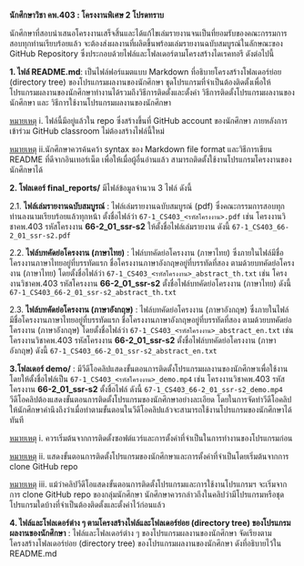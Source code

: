 **นักศึกษาวิชา คพ.403 : โครงงานพิเศษ 2 โปรดทราบ** 

นักศึกษาที่สอบนำเสนอโครงงานเสร็จสิ้นและได้แก้ไขเล่มรายงานจนเป็นที่ยอมรับของคณะกรรมการสอบทุกท่านเรียบร้อยแล้ว จะต้องส่งผลงานที่ผลิตขึ้นพร้อมเล่มรายงานฉบับสมบูรณ์ในลักษณะของ GitHub Repository ซึ่งประกอบด้วยไฟล์และโฟลเดอร์ตามโครงสร้างไดเรคทอรี ดังต่อไปนี้

**1. ไฟล์ README.md**: เป็นไฟล์ฟอร์แมตแบบ Markdown ที่อธิบายโครงสร้างโฟลเดอร์ย่อย (directory tree) ของโปรแกรมผลงานของนักศึกษา ชุดโปรแกรมที่จำเป็นต้องติดตั้งเพื่อให้โปรแกรมผลงานของนักศึกษาทำงานได้รวมถึงวิธีการติดตั้งและตั้งค่า วิธีการติดตั้งโปรแกรมผลงานของนักศึกษา และ วิธีการใช้งานโปรแกรมผลงานของนักศึกษา 

<ins>หมายเหตุ</ins> i. ไฟล์นี้มีอยู่แล้วใน repo ซึ่งสร้างขึ้นที่ GitHub account ของนักศึกษา ภายหลังการเข้าร่วม GitHub classroom ไม่ต้องสร้างไฟล์นี้ใหม่

<ins>หมายเหตุ</ins> ii.นักศึกษาควรค้นคว้า syntax ของ Markdown file format และวิธีการเขียน README ที่ดีจากอินเทอร์เน็ต เพื่อให้เมื่อผู้อื่นอ่านแล้ว สามารถติดตั้งใช้งานโปรแกรมโครงงานของนักศึกษาได้ 

**2. โฟลเดอร์ final_reports/** มีไฟล์ข้อมูลจำนวน 3 ไฟล์ ดังนี้

2.1. **ไฟล์เล่มรายงานฉบับสมบูรณ์** : ไฟล์เล่มรายงานฉบับสมบูรณ์ (pdf) ซึ่งคณะกรรมการสอบทุกท่านลงนามเรียบร้อยแล้วทุกหน้า ตั้งชื่อไฟล์ว่า `67-1_CS403_<รหัสโครงงาน>.pdf` เช่น โครงงานวิชาคพ.403 รหัสโครงงาน **66-2_01_ssr-s2** ให้ตั้งชื่อไฟล์เล่มรายงาน ดังนี้ `67-1_CS403_66-2_01_ssr-s2.pdf` 

2.2. **ไฟล์บทคัดย่อโครงงาน (ภาษาไทย)** : ไฟล์บทคัดย่อโครงงาน (ภาษาไทย) ซึ่งภายในไฟล์มีชื่อโครงงานภาษาไทยอยู่ที่บรรทัดแรก ชื่อโครงงานภาษาอังกฤษอยู่ที่บรรทัดที่สอง ตามด้วยบทคัดย่อโครงงาน (ภาษาไทย) โดยตั้งชื่อไฟล์ว่า `67-1_CS403_<รหัสโครงงาน>_abstract_th.txt` เช่น โครงงานวิชาคพ.403 รหัสโครงงาน **66-2_01_ssr-s2** ตั้งชื่อไฟล์บทคัดย่อโครงงาน (ภาษาไทย) ดังนี้ `67-1_CS403_66-2_01_ssr-s2_abstract_th.txt`

2.3. **ไฟล์บทคัดย่อโครงงาน (ภาษาอังกฤษ)** : ไฟล์บทคัดย่อโครงงาน (ภาษาอังกฤษ) ซึ่งภายในไฟล์มีชื่อโครงงานภาษาไทยอยู่ที่บรรทัดแรก ชื่อโครงงานภาษาอังกฤษอยู่ที่บรรทัดที่สอง ตามด้วยบทคัดย่อโครงงาน (ภาษาอังกฤษ) โดยตั้งชื่อไฟล์ว่า `67-1_CS403_<รหัสโครงงาน>_abstract_en.txt` เช่น โครงงานวิชาคพ.403 รหัสโครงงาน **66-2_01_ssr-s2** ตั้งชื่อไฟล์บทคัดย่อโครงงาน (ภาษาอังกฤษ) ดังนี้ `67-1_CS403_66-2_01_ssr-s2_abstract_en.txt`

**3.โฟลเดอร์ demo/** : มีวีดีโอคลิปแสดงขั้นตอนการติดตั้งโปรแกรมผลงานของนักศึกษาเพื่อใช้งาน โดยให้ตั้งชื่อไฟล์เป็น 
`67-1_CS403_<รหัสโครงงาน>_demo.mp4` 
เช่น โครงงานวิชาคพ.403 รหัสโครงงาน **66-2_01_ssr-s2** 
ตั้งชื่อไฟล์ ดังนี้ `67-1_CS403_66-2_01_ssr-s2_demo.mp4` 
วีดีโอคลิปต้องแสดงขั้นตอนการติดตั้งโปรแกรมของนักศึกษาอย่างละเอียด โดยในการจัดทำวีดีโอคลิป ให้นักศึกษาคำนึงถึงว่าเมื่อทำตามขั้นตอนในวีดีโอคลิปแล้วจะสามารถใช้งานโปรแกรมของนักศึกษาได้ทันที

<ins>หมายเหตุ</ins> i.	ควรเริ่มต้นจากการติดตั้งซอฟต์แวร์และการตั้งค่าที่จำเป็นในการทำงานของโปรแกรมก่อน

<ins>หมายเหตุ</ins> ii.	แสดงขั้นตอนการติดตั้งโปรแกรมของนักศึกษาและการตั้งค่าที่จำเป็นโดยเริ่มต้นจากการ clone GitHub repo 

<ins>หมายเหตุ</ins> iii. แม้ว่าคลิปวีดีโอแสดงขั้นตอนการติดตั้งโปรแกรมและการใช้งานโปรแกรมฯ จะเริ่มจากการ clone GitHub repo ของกลุ่มนักศึกษา นักศึกษาควรกล่าวถึงในคลิปว่ามีโปรแกรมหรือชุดโปรแกรมใดบ้างที่จำเป็นต้องติดตั้งและตั้งค่าไว้ก่อนแล้ว 

**4. ไฟล์และโฟลเดอร์ต่าง ๆ ตามโครงสร้างไฟล์และโฟลเดอร์ย่อย (directory tree) ของโปรแกรมผลงานของนักศึกษา** : ไฟล์และโฟลเดอร์ต่าง ๆ ของโปรแกรมผลงานของนักศึกษา จัดเรียงตามโครงสร้างโฟลเดอร์ย่อย (directory tree) ของโปรแกรมผลงานของนักศึกษา ดังที่อธิบายไว้ใน README.md 